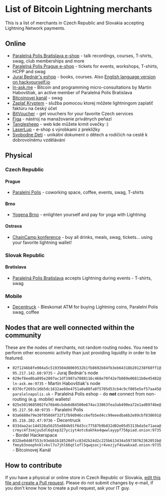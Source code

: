 # List of Bitcoin Lightning merchants

This is a list of merchants in Czech Republic and Slovakia accepting Lightning Network payments.

## Online

 - [Paralelná Polis Bratislava e-shop](https://paralelnapolis.sk/crowdfunding/) - talk recordings, courses, T-shirts, swag, club memberships and more
 - [Paralelná Polis Prague e-shop](https://www.paralelnipolis.cz/shop/) - tickets for events, workshops, T-shirts, HCPP and swag
 - [Juraj Bednár's eshop](https://juraj.bednar.io/shop/) - books, courses. Also [English language version on hackyourself.io](https://hackyourself.io/shop/)
 - [ln-ask.me](https://ln-ask.me) - Bitcoin and programming micro-consultations by Martin Habovštiak, an active member of Paralelná Polis Bratislava
 - [Bitcoinovej kanál](https://bitcoinovejkanal.cz/eshop/) - swag
 - [Zaplať Kryptem](https://zaplatkryptem.cz/) - služba pomocou ktorej môžete lightningom zaplatiť faktúru na český účet
 - [BitVoucher](https://bitvoucher.cz) - get vouchers for your favorite Czech services
 - [Figa](https://figa.sk) - nástroj na manažovanie privátnych peňazí
 - [Tanglesheep](https://www.tanglesheep.com) - web kde můžete krmit ovečky :)
 - [LaserLup](https://www.laserlup.cz) - e-shop s výrobkami z prekližky 
 - [Svobodne Deti](https://svobodnedeti.cz/) - unikátní dokument o dětech a rodičích na cestě k dobrovolnému vzdělávání
 
## Physical

### Czech Republic

#### Prague

 - [Paralelní Polis](https://paralelnipolis.cz/) - coworking space, coffee, events, swag, T-shirts
 
#### Brno

 - [Yogena Brno](https://yogena.cz/) - enlighten yourself and pay for yoga with Lightning
 
 #### Ostrava
 
 - [ChainCamp konference](https://chaincamp.cz) - buy all drinks, meals, swag, tickets... using your favorite lightning wallet!

### Slovak Republic

#### Bratislava

 - [Paralelná Polis Bratislava](https://paralelnapolis.sk) accepts Lightning during events - T-shirts, swag

### Mobile

 - [Decentruck](https://www.paralelnipolis.cz/koncepty/decentruck/) - Bleskomat ATM for buying Lightning coins, Paralelní Polis swag, coffee
 
## Nodes that are well connected within the community

These are the nodes of merchants, not random routing nodes. You need to perform other economic activity than just providing liquidity in order to be featured.

 - `02f1246b8fe904a5c5193504d8069532b1fb8692b84fb3eb64318b201238f60ff1@95.217.142.60:9735` - Juraj Bednár's node
 - `029ef8ee0ba895e2807ac1df1987a7888116c468e70f42e7b089e06811b0e45482@ln-ask.me:9735` - Martin Habovštiak's node
 - `0370cf2693c16b5dc1632ae69e4751a0a88fa8f5705d53cb4c9cf805e5ef57aa45@paralelnapolis.sk` - Paralelná Polis eshop - do **not** connect from non-routing (e.g. mobile) wallets!
 - `025e5019685002fe76b46cbde6d84500e674ac33863fea3ab490ea72e1ad8974be@95.217.50.60:9735` - Paralelní Polis
 - `03a6680e79e30f050d4f32f1fb9d046cc6efb5ed4cc99eeedba6b2e89cbf838691@85.216.202.47:9736` - Decentruck 
 - `033daa2ac144528a56255e884b91f6d3cc77587b9b832d02e05d5313bda5e71aea@crmyc4f3smjyu5dl6qtep327yciyt4otc6akhko4qwwlayypf756piad.onion:9735` - Bordel Hackerspace
 - `032be0dd6f553c93ebb1b18520dfcc83d2b24d2c225b613434a59730762362051b@fmoyb3neophnklvkvl7u7jhl66qtlofl5qwqsocjr4vezjyf4swakxad.onion:9735` - Bitcoinovej Kanál
 
## How to contribute

If you have a physical or online store in Czech Republic or Slovakia, [edit this file and create a Pull request](https://github.com/ParalelnaPolis/ParalelnaPolis.github.io/blob/master/lightning-czsk.md). Please do not submit changes by e-mail, if you don't know how to create a pull request, ask your IT guy.
